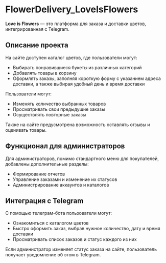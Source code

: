 # FlowerDelivery_LoveIsFlowers
 **Love is Flowers** — это платформа для заказа и доставки цветов, интегрированная с Telegram.

## Описание проекта

На сайте доступен каталог цветов, где пользователи могут:

- Выбирать понравившиеся букеты из различных категорий
- Добавлять товары в корзину
- Оформлять заказы, заполняя короткую форму с указанием адреса доставки, а также выбирая удобный день и время доставки

Пользователи могут:

- Изменять количество выбранных товаров
- Просматривать свои предыдущие заказы
- Осуществлять повторные заказы

Также на сайте предусмотрена возможность оставлять отзывы и оценивать товары.

## Функционал для администраторов

Для администраторов, помимо стандартного меню для покупателей, добавлены дополнительные разделы:

- Формирование отчетов
- Управление заказами и изменение их статусов
- Администрирование аккаунтов и каталогов

## Интеграция с Telegram

С помощью телеграм-бота пользователи могут:

- Ознакомиться с каталогом цветов
- Быстро оформить заказ, выбрав нужное количество, дату и время доставки
- Просматривать список заказов и статус каждого из них

Если администратор изменяет статус заказа на сайте, пользователь получает уведомление об этом в Telegram.